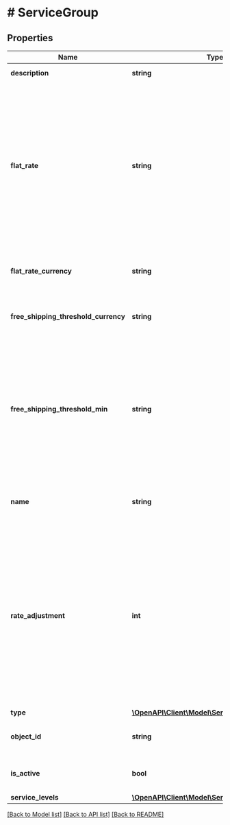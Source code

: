 # # ServiceGroup

## Properties

Name | Type | Description | Notes
------------ | ------------- | ------------- | -------------
**description** | **string** | Description for the service group | [optional]
**flat_rate** | **string** | String representation of an amount to be returned as the flat rate if 1. The service group is of type &#x60;LIVE_RATE&#x60; and no matching rates were found; or 2. The service group is of type &#x60;FLAT_RATE&#x60;. Either integers or decimals are accepted. Required unless type is &#x60;FREE_SHIPPING&#x60; | [optional]
**flat_rate_currency** | **string** | required unless type is &#x60;FREE_SHIPPING&#x60;. (ISO 4217 currency) | [optional]
**free_shipping_threshold_currency** | **string** | optional unless type is &#x60;FREE_SHIPPING&#x60;. (ISO 4217 currency) | [optional]
**free_shipping_threshold_min** | **string** | For service groups of type &#x60;FREE_SHIPPING&#x60;, this field must be required to configure the minimum  cart total (total cost of items in the cart) for this service group to be returned for rates at  checkout. Optional unless type is &#x60;FREE_SHIPPING&#x60; | [optional]
**name** | **string** | Name for the service group that will be shown to customers in the response | [optional]
**rate_adjustment** | **int** | The amount in percent (%) that the service group&#39;s returned rate should be adjusted. For example, if this field is set to 5 and the matched rate price is $5.00, the returned value of the service group will be $5.25. Negative integers are also accepted and will discount the rate price by the defined percentage amount. | [optional]
**type** | [**\OpenAPI\Client\Model\ServiceGroupTypeEnum**](ServiceGroupTypeEnum.md) |  | [optional]
**object_id** | **string** | The unique identifier of the given Service Group object. |
**is_active** | **bool** | True if the service group is enabled, false otherwise. | [optional]
**service_levels** | [**\OpenAPI\Client\Model\ServiceLevelWithParent[]**](ServiceLevelWithParent.md) |  |

[[Back to Model list]](../../README.md#models) [[Back to API list]](../../README.md#endpoints) [[Back to README]](../../README.md)

